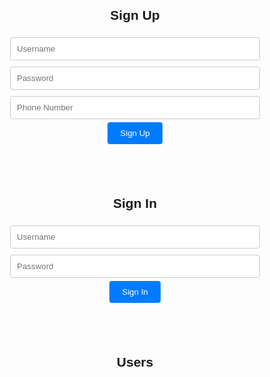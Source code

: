 <!DOCTYPE html>
<html>
<head>
    <title>Sign Up and Sign In</title>
    <style>
        body {
            font-family: Arial, sans-serif;
        }
        .container {
            max-width: 400px;
            margin: 0 auto;
            text-align: center;
            padding: 20px;
        }
        input[type="text"], input[type="password"], input[type="tel"] {
            width: 100%;
            padding: 10px;
            margin: 5px 0;
            border: 1px solid #ccc;
            border-radius: 4px;
        }
        button {
            background-color: #007BFF;
            color: #fff;
            padding: 10px 20px;
            border: none;
            border-radius: 4px;
            cursor: pointer;
        }
    </style>
</head>
<body>
    <div class="container">
        <h2>Sign Up</h2>
        <form id="signup-form">
            <input type="text" id="signup-username" placeholder="Username" required><br>
            <input type="password" id="signup-password" placeholder="Password" required><br>
            <input type="tel" id="signup-phone" placeholder="Phone Number" required><br>
            <button type="submit">Sign Up</button>
        </form>
    </div>
    <div class="container">
        <h2>Sign In</h2>
        <form id="signin-form">
            <input type="text" id="signin-username" placeholder="Username" required><br>
            <input type="password" id="signin-password" placeholder="Password" required><br>
            <button type="submit">Sign In</button>
        </form>
    </div>
    <div class="container" id="user-list-container">
        <h2>Users</h2>
        <ul id="user-list"></ul>
    </div>
    <script src="login.js">
    </script>
</body>
</html>
